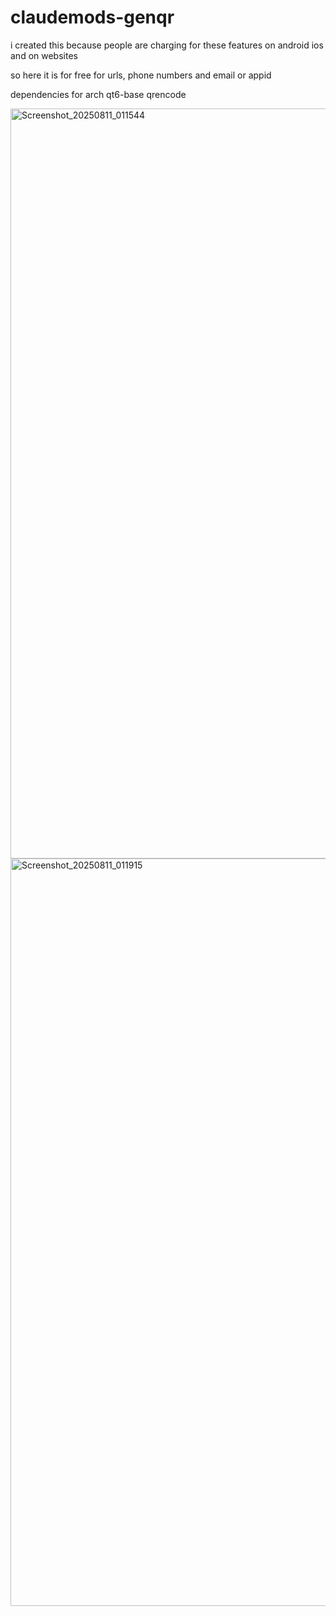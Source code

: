 # claudemods-genqr

i created this because people are charging for these features on android ios and on websites

so here it is for free for urls, phone numbers and email or appid

dependencies for arch qt6-base qrencode


<img width="1920" height="1200" alt="Screenshot_20250811_011544" src="https://github.com/user-attachments/assets/63123c1e-04ee-4e6f-a5b4-f7ef6ec3cc68" />

<img width="1920" height="1196" alt="Screenshot_20250811_011915" src="https://github.com/user-attachments/assets/54142f62-11f8-48ad-a7fc-eae6dd63e3d1" />
